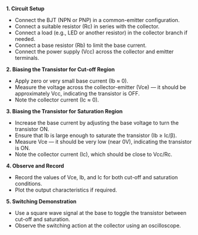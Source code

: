 
<b>1. Circuit Setup</b>

<ul>
  <li>Connect the BJT (NPN or PNP) in a common-emitter configuration.</li>

<li>Connect a suitable resistor (Rc) in series with the collector.</li>

<li>Connect a load (e.g., LED or another resistor) in the collector branch if needed.</li>

<li>Connect a base resistor (Rb) to limit the base current.</li>

<li>Connect the power supply (Vcc) across the collector and emitter terminals.</li></ul>



<b>2. Biasing the Transistor for Cut-off Region</b>

<ul>
  <li>Apply zero or very small base current (Ib ≈ 0).</li>

<li>Measure the voltage across the collector-emitter (Vce) — it should be approximately Vcc, indicating the transistor is OFF.</li>

<li>Note the collector current (Ic ≈ 0).</li></ul>



<b>3. Biasing the Transistor for Saturation Region</b>

<ul>
  <li>Increase the base current by adjusting the base voltage to turn the transistor ON.</li>

<li>Ensure that Ib is large enough to saturate the transistor (Ib ≥ Ic/β).</li>

<li>Measure Vce — it should be very low (near 0V), indicating the transistor is ON.</li>

<li>Note the collector current (Ic), which should be close to Vcc/Rc.</li></ul>



<b>4. Observe and Record</b>
<ul>
<li>Record the values of Vce, Ib, and Ic for both cut-off and saturation conditions.</li>

<li>Plot the output characteristics if required.</li></ul>


<b>5. Switching Demonstration</b>
<ul>
<li>Use a square wave signal at the base to toggle the transistor between cut-off and saturation.</li>

<li>Observe the switching action at the collector using an oscilloscope.</li>
